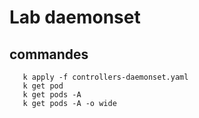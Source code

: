 # Lab daemonset
## commandes 
```shell script
   k apply -f controllers-daemonset.yaml
   k get pod
   k get pods -A
   k get pods -A -o wide
```
